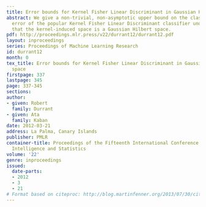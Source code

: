 ```yaml
---
title: Error bounds for Kernel Fisher Linear Discriminant in Gaussian Hilbert space
abstract: We give a non-trivial, non-asymptotic upper bound on the classification
  error of the popular Kernel Fisher Linear Discriminant classifier under  the assumption
  that the kernel-induced space is a Gaussian Hilbert space.
pdf: http://proceedings.mlr.press/v22/durrant12/durrant12.pdf
layout: inproceedings
series: Proceedings of Machine Learning Research
id: durrant12
month: 0
tex_title: Error bounds for Kernel Fisher Linear Discriminant in Gaussian Hilbert
  space
firstpage: 337
lastpage: 345
page: 337-345
sections: 
author:
- given: Robert
  family: Durrant
- given: Ata
  family: Kaban
date: 2012-03-21
address: La Palma, Canary Islands
publisher: PMLR
container-title: Proceedings of the Fifteenth International Conference on Artificial
  Intelligence and Statistics
volume: '22'
genre: inproceedings
issued:
  date-parts:
  - 2012
  - 3
  - 21
# Format based on citeproc: http://blog.martinfenner.org/2013/07/30/citeproc-yaml-for-bibliographies/
---
```

